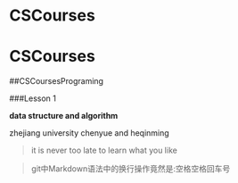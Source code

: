 # CSCourses
# CSCourses
##CSCoursesPrograming  

###Lesson 1  

**data structure and algorithm**  

zhejiang university chenyue and heqinming
>it is never too late to learn what you like  

>git中Markdown语法中的换行操作竟然是:空格空格回车号
